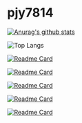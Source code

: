 

<!--
### Hi there 👋
**pjy7814/pjy7814** is a ✨ _special_ ✨ repository because its `README.md` (this file) appears on your GitHub profile.

Here are some ideas to get you started:

- 🔭 I’m currently working on ...
- 🌱 I’m currently learning ...
- 👯 I’m looking to collaborate on ...
- 🤔 I’m looking for help with ...
- 💬 Ask me about ...
- 📫 How to reach me: ...
- 😄 Pronouns: ...
- ⚡ Fun fact: ...
-->

# pjy7814
[![Anurag's github stats](https://github-readme-stats.vercel.app/api?username=pjy7814)](https://github.com/anuraghazra/github-readme-stats)

![Top Langs](https://github-readme-stats.vercel.app/api/top-langs/?username=pjy7814&layout=compact&theme=tokyonight)

[![Readme Card](https://github-readme-stats.vercel.app/api/pin/?username=pjy7814&repo=CACA-Clonet)](https://github.com/pjy7814/CACA-Clonet)

[![Readme Card](https://github-readme-stats.vercel.app/api/pin/?username=pjy7814&repo=CACA)](https://github.com/pjy7814/CACA)

[![Readme Card](https://github-readme-stats.vercel.app/api/pin/?username=pjy7814&repo=Hallegali_Game_Socket)](https://github.com/pjy7814/Hallegali_Game_Socket)

[![Readme Card](https://github-readme-stats.vercel.app/api/pin/?username=pjy7814&repo=2021-Summer_Swift)](https://github.com/pjy7814/2021-Summer_Swift)

[![Readme Card](https://github-readme-stats.vercel.app/api/pin/?username=pjy7814&repo=2021-Summer_Kotlin)](https://github.com/pjy7814/2021-Summer_Kotlin)
